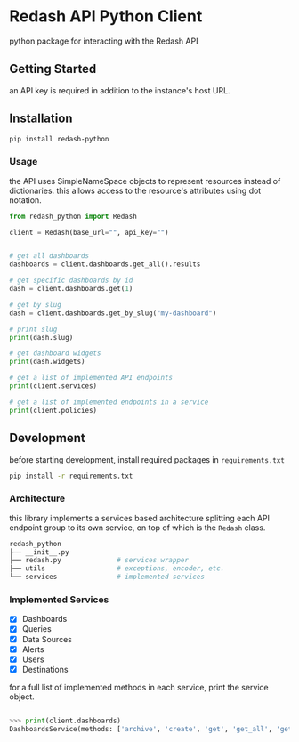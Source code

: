 # Redash API Python Client

python package for interacting with the Redash API

## Getting Started

an API key is required in addition to the instance's host URL.

## Installation

```bash
pip install redash-python
```

### Usage

the API uses SimpleNameSpace objects to represent resources instead of
dictionaries. this allows access to the resource's attributes using dot
notation.

```python
from redash_python import Redash

client = Redash(base_url="", api_key="")


# get all dashboards
dashboards = client.dashboards.get_all().results

# get specific dashboards by id
dash = client.dashboards.get(1)

# get by slug
dash = client.dashboards.get_by_slug("my-dashboard")

# print slug
print(dash.slug)

# get dashboard widgets
print(dash.widgets)

# get a list of implemented API endpoints
print(client.services)

# get a list of implemented endpoints in a service
print(client.policies)
```

## Development

before starting development, install required packages in `requirements.txt`

```bash
pip install -r requirements.txt
```

### Architecture

this library implements a services based architecture splitting each API
endpoint group to its own service, on top of which is the `Redash` class.

```bash
redash_python
├── __init__.py
├── redash.py              # services wrapper
├── utils                  # exceptions, encoder, etc.
└── services               # implemented services

```

### Implemented Services

- [x] Dashboards
- [x] Queries
- [x] Data Sources
- [x] Alerts
- [x] Users
- [x] Destinations

for a full list of implemented methods in each service, print the service
object.

```python

>>> print(client.dashboards)
DashboardsService(methods: ['archive', 'create', 'get', 'get_all', 'get_by_slug', 'get_id', 'get_slug', 'publish', 'unarchive', 'unpublish', 'update'])
```
